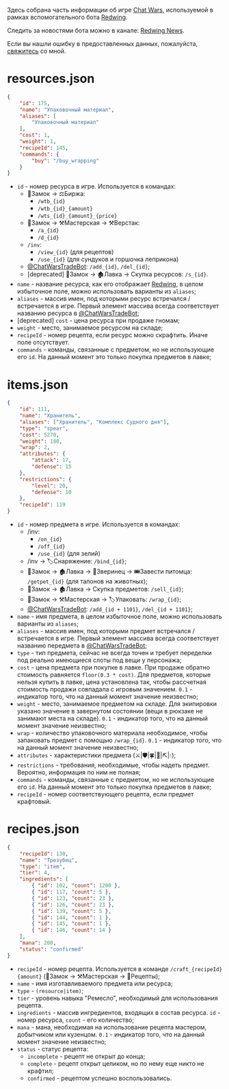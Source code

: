 Здесь собрана часть информации об игре [Chat Wars](https://telegram.me/ChatWarsBot?start=bb6bc6065e8648c0911c8776e277181d), используемой в рамках вспомогательного бота [Redwing](https://t.me/RedwingBot).

Следить за новостями бота можно в канале: [Redwing News](https://t.me/RedwingNews).

Если вы нашли ошибку в предоставленных данных, пожалуйста, [свяжитесь](https://t.me/motw_we) со мной.

# resources.json
```json
{
    "id": 175,
    "name": "Упаковочный материал",
    "aliases": [
        "Упаковочный материал"
    ],
    "cost": 1,
    "weight": 1,
    "recipeId": 145,
    "commands": {
        "buy": "/buy_wrapping"
    }
}
```
* `id` - номер ресурса в игре. Используется в командах:
	* 🏰Замок -> ⚖️Биржа:
		* `/wtb_{id}`
		* `/wtb_{id}_{amount}`
		* `/wts_{id}_{amount}_{price}`
	* 🏰Замок -> ⚒Мастерская -> ⚒Верстак:
		* `/a_{id}`
		* `/d_{id}`
	* `/inv`:
		* `/view_{id}` (для рецептов)
		* `/use_{id}` (для сундуков и горшочка леприкона)
	* [@ChatWarsTradeBot](https://t.me/ChatWarsTradeBot): `/add_{id}`, `/del_{id}`;
	* [deprecated] 🏰Замок -> 🏚Лавка -> Скупка ресурсов: `/s_{id}`.
* `name` - название ресурса, как его отображает [Redwing](https://t.me/RedwingBot), в целом избыточное поле, можно использовать варианты из `aliases`;
* `aliases` - массив имен, под которыми ресурс встречался / встречается в игре. Первый элемент массива всегда соответствует названию ресурса в [@ChatWarsTradeBot](https://t.me/ChatWarsTradeBot);
* [deprecated] `cost` - цена ресурса при продаже гномам;
* `weight` - место, занимаемое ресурсом на складе;
* `recipeId` - номер рецепта, если ресурс можно скрафтить. Иначе поле отсутствует.
* `commands` - команды, связанные с предметом, но не использующие его `id`. На данный момент это только покупка предметов в лавке;

# items.json
```json
{
    "id": 111,
    "name": "Хранитель",
    "aliases": ["Хранитель", "Комплекс Судного дня"],
    "type": "spear",
    "cost": 5270,
    "weight": 180,
    "wrap": 2,
    "attributes": {
        "attack": 17,
        "defense": 15
    },
    "restrictions": {
        "level": 20,
        "defense": 10
    },
    "recipeId": 119
}
```
* `id` - номер предмета в игре. Используется в командах:
	* /inv:
		* `/on_{id}`
		* `/off_{id}`
		* `/use_{id}` (для зелий)
	* /inv -> 🏷Снаряжение: `/bind_{id}`;
	* 🏰Замок -> 🏚Лавка -> 🐾Зверинец -> 🎟Завести питомца: `/getpet_{id}` (для талонов на животных);
	* 🏰Замок -> 🏚Лавка -> Скупка предметов: `/sell_{id}`;
	* 🏰Замок -> ⚒Мастерская -> 🏷Упаковать: `/wrap_{id}`;
	* [@ChatWarsTradeBot](https://t.me/ChatWarsTradeBot): `/add_{id + 1101}`, `/del_{id + 1101}`;
* `name` - имя предмета, в целом избыточное поле, можно использовать варианты из `aliases`;
* `aliases` - массив имен, под которыми предмет встречался / встречается в игре. Первый элемент массива всегда соответствует названию передмета в [@ChatWarsTradeBot](https://t.me/ChatWarsTradeBot);
* `type` - тип предмета, сейчас не всегда точен и требует переделки под реально имеющиеся слоты под вещи у персонажа;
* `cost` - цена предмета при покупке в лавке. При продаже обратно стоимость равняется `floor(0.3 * cost)`. Для предметов, которые нельзя купить в лавке, цена установлена так, чтобы рассчетная стоимость продажи совпадала с игровым значением. `0.1` - индикатор того, что на данный момент значение неизвестно;
* `weight` - место, занимаемое предметом на складе. Для экипировки указано значение в завернутом состоянии (вещи в рюкзаке не занимают места на складе). `0.1` - индикатор того, что на данный момент значение неизвестно;
* `wrap` - количество упаковочного материала необходимое, чтобы запаковать предмет с помощью `/wrap_{id}`. `0.1` - индикатор того, что на данный момент значение неизвестно;
* `attributes` - характеристики предмета (⚔️|🛡|🍀|🔋|⛏|💧);
* `restrictions` - требования, необходимые, чтобы надеть предмет. Вероятно, информация по ним не полная;
* `commands` - команды, связанные с предметом, но не использующие его `id`. На данный момент это только покупка предметов в лавке;
* `recipeId` - номер соответствующего рецепта, если предмет крафтовый.

# recipes.json
```json
{
    "recipeId": 130,
    "name": "Трезубец",
    "type": "item",
    "tier": 4,
    "ingredients": [
        { "id": 102, "count": 1200 },
        { "id": 117, "count": 5 },
        { "id": 123, "count": 23 },
        { "id": 126, "count": 23 },
        { "id": 139, "count": 5 },
        { "id": 144, "count": 1 },
        { "id": 145, "count": 1 },
        { "id": 146, "count": 14 }
    ],
    "mana": 200,
    "status": "confirmed"
}
```
* `recipeId` - номер рецепта. Используется в команде `/craft_{recipeId} {amount}` (🏰Замок -> ⚒Мастерская -> 📖Рецепты);
* `name` - имя изготавливаемого предмета или ресурса;
* `type` - `(resource|item)`;
* `tier` - уровень навыка "Ремесло", необходимый для использования рецепта.
* `ingredients` - массив ингредиентов, входящих в состав ресурса. `id` - номер ресурса, `count` - его количество;
* `mana` - мана, необходимая на использование рецепта мастером, добытчиком или кузенцом. `0.1` - индикатор того, что на данный момент значение неизвестно;
* `status` - статус рецепта:
	* `incomplete` - рецепт не открыт до конца;
	* `complete` - рецепт открыт целиком, но по нему еще никто не крафтил;
	* `confirmed` - рецептом успешно воспользовались.
